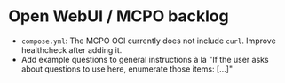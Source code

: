 # Open WebUI / MCPO backlog

- `compose.yml`: The MCPO OCI currently does not include `curl`.
  Improve healthcheck after adding it.
- Add example questions to general instructions à la "If the user asks about questions
  to use here, enumerate those items: [...]"
